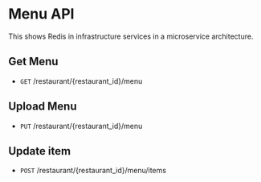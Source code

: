 # Menu API
This shows Redis in infrastructure services in a microservice architecture.

## Get Menu
- `GET` /restaurant/{restaurant_id}/menu

## Upload Menu
- `PUT` /restaurant/{restaurant_id}/menu

## Update item
- `POST` /restaurant/{restaurant_id}/menu/items
